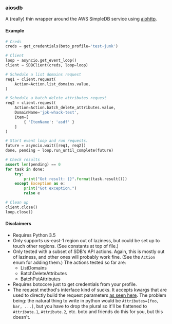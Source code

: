 ### aiosdb

A (really) thin wrapper around the AWS SimpleDB service using
[aiohttp](http://aiohttp.readthedocs.org/en/stable/).

#### Example

```python
# Creds
creds = get_credentials(boto_profile='test-junk')

# Client
loop = asyncio.get_event_loop()
client = SDBClient(creds, loop=loop)

# Schedule a list domains request
req1 = client.request(
    Action=Action.list_domains.value,
)

# Schedule a batch delete attributes request
req2 = client.request(
    Action=Action.batch_delete_attributes.value,
    DomainName='jpk-whack-test',
    Item=[
        { 'ItemName': 'asdf' }
    ]
)

# Start event loop and run requests.
future = asyncio.wait([req1, req2])
done, pending = loop.run_until_complete(future)

# Check results
assert len(pending) == 0
for task in done:
    try:
        print("Got result: {}".format(task.result()))
    except Exception as e:
        print("Got exception.")
        raise e

# Clean up
client.close()
loop.close()
```


#### Disclaimers

- Requires Python 3.5
- Only supports us-east-1 region out of laziness, but could be set up to touch
other regions.  (See constants at top of file.)
- Only tested with a subset of SDB's API actions. Again, this is mostly out of
laziness, and other ones will probably work fine. (See the `Action` enum for
adding them.) The actions tested so far are:
    - ListDomains
    - BatchDeleteAttributes
    - BatchPutAttributes
- Requires botocore just to get credentials from your profile.
- The request method's interface kind of sucks. It accepts kwargs that are
used to directly build the request parameters [as seen here](http://docs.aws.amazon.com/AmazonSimpleDB/latest/DeveloperGuide/SDB_API_ParametersDescription.html).
The problem being: the natural thing to write in python would be `Attributes=[foo, bar, ...]`,
but you have to drop the plural so it'll be flattened to `Attribute.1`,
`Attribute.2`, etc.  boto and friends do this for you, but this doesn't.


